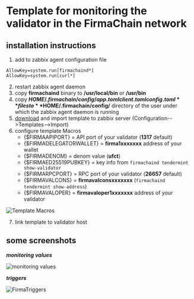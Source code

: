 # Template for monitoring the validator in the FirmaChain network

## installation instructions

1. add to zabbix agent configuration file
```
AllowKey=system.run[firmachaind*]
AllowKey=system.run[curl*]
```
2. restart zabbix agent daemon
3. copy **firmachaind** binary to **/usr/local/bin** or **/usr/bin**
4. copy **$HOME/.firmachain/config/app.toml client.toml config.toml** files to **$HOME/.firmachain/config/** directory of the user under which the zabbix agent daemon is running
5. [download](https://raw.githubusercontent.com/Yurbason/Zabbix-Templates/main/FirmaChain/FirmaChain.xml) and import template to zabbix server (Configuration-->Templates-->Import)
6. configure template Macros
   - {$FIRMAAPIPORT}          = API port of your validator (**1317** default)
   - {$FIRMADELEGATORWALLET}  = **firma1xxxxxxx** address of your wallet
   - {$FIRMADENOM}            = denom value (**ufct**)
   - {$FIRMAED25519PUBKEY}    = key info from `firmachaind tendermint show-validator`
   - {$FIRMARPCPORT}          = RPC port of your validator (**26657** default)
   - {$FIRMAVALCONS}          = **firmavalconsxxxxxxx** (`firmachaind tendermint show-address`)
   - {$FIRMAVALOPER}          = **firmavaloper1xxxxxxx** address of your validator

![Template Macros](https://github.com/user-attachments/assets/4894439d-3155-4dcc-b75d-f3cea45831e0)

7. link template to validator host

## some screenshots
***monitoring values***

![monitoring values](https://user-images.githubusercontent.com/52459938/174290704-137ba455-7f7e-4b81-8536-d68122d070f0.png)

***triggers***

![FirmaTriggers](https://user-images.githubusercontent.com/52459938/174290841-a185307f-32bb-4884-9dad-b8f13885ca48.png)
